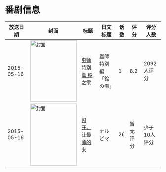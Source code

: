 # 番剧信息

|放送日期|封面|标题|日文标题|话数|评分|评分人数|
|---|---|---|---|---|---|---|
|2015-05-16|<img src="//lain.bgm.tv/pic/cover/c/3d/55/120700_899iQ.jpg" alt="封面" style="width:150px;height:200px;object-fit:cover;">|[虫师 特别篇 铃之雫](https://bangumi.tv/subject/120700)|蟲師 特別編「鈴の雫」|1|8.2|2092人评分|
|2015-05-16|<img src="//lain.bgm.tv/pic/cover/c/13/85/123133_NyWYQ.jpg" alt="封面" style="width:150px;height:200px;object-fit:cover;">|[闪开，让最帅的来](https://bangumi.tv/subject/123133)|ナルどマ|26|暂无评分|少于10人评分|

